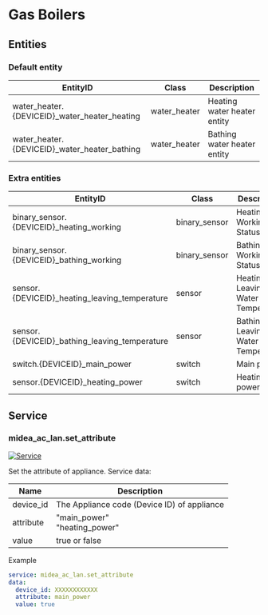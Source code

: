 # Gas Boilers

## Entities
### Default entity
| EntityID                                     | Class        | Description                 |
|----------------------------------------------|--------------|-----------------------------|
| water_heater.{DEVICEID}_water_heater_heating | water_heater | Heating water heater entity |
| water_heater.{DEVICEID}_water_heater_bathing | water_heater | Bathing water heater entity |

### Extra entities

| EntityID                                      | Class         | Description                       |
|-----------------------------------------------|---------------|-----------------------------------|
| binary_sensor.{DEVICEID}_heating_working      | binary_sensor | Heating Working Status            |
| binary_sensor.{DEVICEID}_bathing_working      | binary_sensor | Bathing Working Status            |
| sensor.{DEVICEID}_heating_leaving_temperature | sensor        | Heating Leaving Water Temperature |
| sensor.{DEVICEID}_bathing_leaving_temperature | sensor        | Bathing Leaving Water Temperature |
| switch.{DEVICEID}_main_power                  | switch        | Main power                        |
| sensor.{DEVICEID}_heating_power               | switch        | Heating power                     |

## Service


### midea_ac_lan.set_attribute

[![Service](https://my.home-assistant.io/badges/developer_call_service.svg)](https://my.home-assistant.io/redirect/developer_call_service/?service=midea_ac_lan.set_attribute)

Set the attribute of appliance. Service data:

| Name      | Description                                 |
|-----------|---------------------------------------------|
| device_id | The Appliance code (Device ID) of appliance |
| attribute | "main_power"<br />"heating_power"           |
| value     | true or false                               |

Example
```yaml
service: midea_ac_lan.set_attribute
data:
  device_id: XXXXXXXXXXXX
  attribute: main_power
  value: true
```